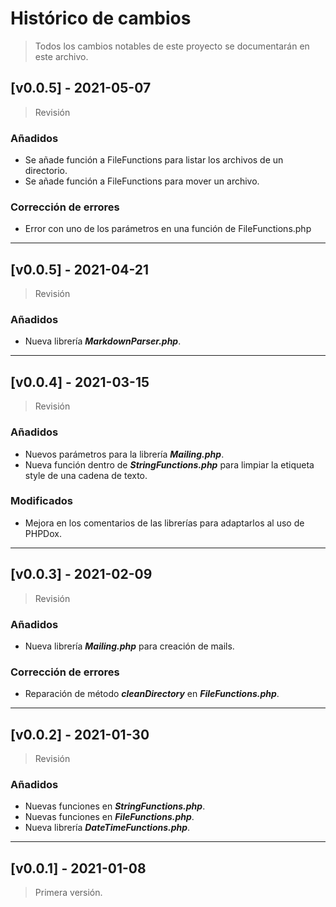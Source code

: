 # Histórico de cambios
>Todos los cambios notables de este proyecto se documentarán en este archivo.

## [v0.0.5] - 2021-05-07
>Revisión
### Añadidos
* Se añade función a FileFunctions para listar los archivos de un directorio.
* Se añade función a FileFunctions para mover un archivo.

### Corrección de errores
* Error con uno de los parámetros en una función de FileFunctions.php

---
## [v0.0.5] - 2021-04-21
>Revisión
### Añadidos
* Nueva librería ***MarkdownParser.php***.

---
## [v0.0.4] - 2021-03-15
>Revisión
### Añadidos
* Nuevos parámetros para la librería ***Mailing.php***.
* Nueva función dentro de ***StringFunctions.php*** para limpiar la etiqueta
  style de una cadena de texto.

### Modificados
* Mejora en los comentarios de las librerías para adaptarlos al uso de
  PHPDox.

---
## [v0.0.3] - 2021-02-09
>Revisión
### Añadidos
* Nueva librería ***Mailing.php*** para creación de mails.

### Corrección de errores
* Reparación de método ***cleanDirectory*** en ***FileFunctions.php***.

---
## [v0.0.2] - 2021-01-30
>Revisión
### Añadidos
* Nuevas funciones en ***StringFunctions.php***.
* Nuevas funciones en ***FileFunctions.php***.
* Nueva librería ***DateTimeFunctions.php***.

---
## [v0.0.1] - 2021-01-08
> Primera versión.

